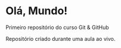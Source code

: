 # Olá, Mundo!
 Primeiro repositório do curso Git & GitHub

 Repositório criado durante uma aula ao vivo. 
